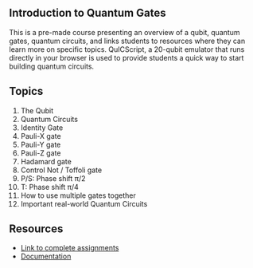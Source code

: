 ## Introduction to Quantum Gates

This is a pre-made course presenting an overview of a qubit, quantum gates, quantum circuits, and links students to resources where they can learn more on specific topics. QuICScript, a 20-qubit emulator that runs directly in your browser is used to provide students a quick way to start building quantum circuits. 

## Topics

1. The Qubit
2. Quantum Circuits
3. Identity Gate
4. Pauli-X gate
5. Pauli-Y gate
6. Pauli-Z gate
7. Hadamard gate
8. Control Not / Toffoli gate
9. P/S: Phase shift π/2
10. T: Phase shift π/4
11. How to use multiple gates together
12. Important real-world Quantum Circuits

## Resources

- [Link to complete assignments](https://pqcee.github.io/Quantum-courses/)
- [Documentation](https://pqcee.github.io/QuICScript-manual/)
